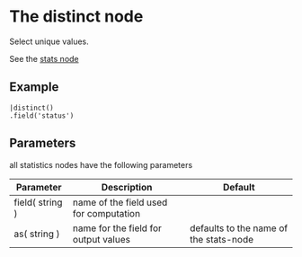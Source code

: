 The distinct node
=====================

Select unique values.

See the [stats node](../stats.md)

Example
-------

```dfs     
|distinct()
.field('status') 
```

Parameters
----------
all statistics nodes have the following parameters

Parameter     | Description | Default 
--------------|-------------|--------- 
field( string )|name of the field used for computation|
as( string )| name for the field for output values| defaults to the name of the stats-node
